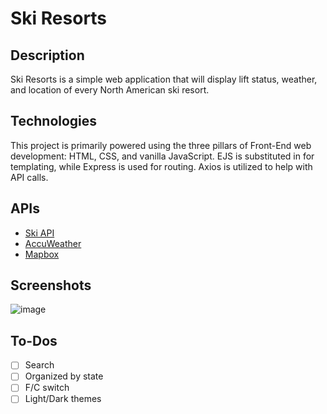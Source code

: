 # Ski Resorts

## Description

Ski Resorts is a simple web application that will display lift status, weather, and location of every North American ski resort.

## Technologies

This project is primarily powered using the three pillars of Front-End web development: HTML, CSS, and vanilla JavaScript. EJS is substituted in for templating, while Express is used for routing. Axios is utilized to help with API calls.

## APIs

- [Ski API](https://skiapi.com/)
- [AccuWeather](https://developer.accuweather.com/)
- [Mapbox](https://www.mapbox.com/)

## Screenshots
![image](https://github.com/rwigley55/ski-resorts/assets/66136747/a23b9e93-3211-49ed-bc4a-5851a44c4dbd)

## To-Dos

- [ ] Search
- [ ] Organized by state
- [ ] F/C switch
- [ ] Light/Dark themes
